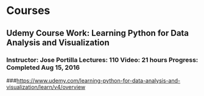 # Courses
## Udemy Course Work: Learning Python for Data Analysis and Visualization 
### Instructor: Jose Portilla  Lectures: 110 Video: 21 hours Progress: Completed Aug 15, 2016
###https://www.udemy.com/learning-python-for-data-analysis-and-visualization/learn/v4/overview

